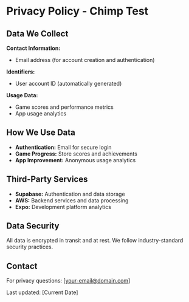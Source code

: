 # Privacy Policy - Chimp Test

## Data We Collect

**Contact Information:**
- Email address (for account creation and authentication)

**Identifiers:**
- User account ID (automatically generated)

**Usage Data:**
- Game scores and performance metrics
- App usage analytics

## How We Use Data

- **Authentication:** Email for secure login
- **Game Progress:** Store scores and achievements
- **App Improvement:** Anonymous usage analytics

## Third-Party Services

- **Supabase:** Authentication and data storage
- **AWS:** Backend services and data processing
- **Expo:** Development platform analytics

## Data Security

All data is encrypted in transit and at rest. We follow industry-standard security practices.

## Contact

For privacy questions: [your-email@domain.com]

Last updated: [Current Date]
